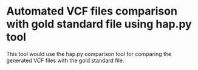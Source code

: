 # Automated VCF files comparison with gold standard file using hap.py tool
This tool would use the hap.py comparison tool for comparing the generated VCF files with the gold standard file. 

